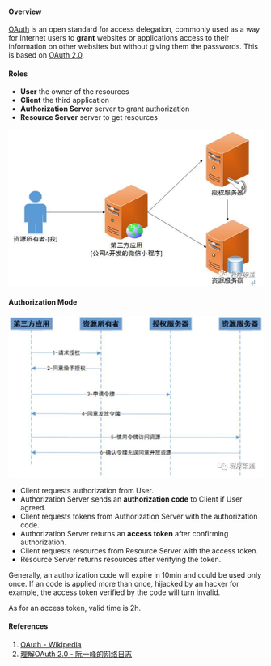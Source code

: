 #### Overview

[OAuth](https://oauth.net/) is an open standard for access delegation, commonly used as a way for Internet users to **grant** websites or applications access to their information on other websites but without giving them the passwords. This is based on [OAuth 2.0](https://oauth.net/2/).

#### Roles

- **User** the owner of the resources
- **Client** the third application
- **Authorization Server** server to grant authorization
- **Resource Server** server to get resources

![Roles](img/oauth-roles.jpg)

#### Authorization Mode

![Steps](img/oauth-steps.jpg)

- Client requests authorization from User. 
- Authorization Server sends an **authorization code** to Client if User agreed.
- Client requests tokens from Authorization Server with the authorization code.
- Authorization Server returns an **access token** after confirming authorization.
- Client requests resources from Resource Server with the access token.
- Resource Server returns resources after verifying the token.

Generally, an authorization code will expire in 10min and could be used only once. If an code is applied more than once, hijacked by an hacker for example, the access token verified by the code will turn invalid.

As for an access token, valid time is 2h. 

#### References

1. [OAuth - Wikipedia](https://en.wikipedia.org/wiki/OAuth)
2. [理解OAuth 2.0 - 阮一峰的网络日志](https://www.ruanyifeng.com/blog/2014/05/oauth_2_0.html)